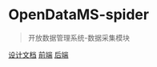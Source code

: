 # OpenDataMS-spider

>开放数据管理系统-数据采集模块

[设计文档](https://github.com/duiliuliu/OpenDataMS-docs)
[前端](https://github.com/duiliuliu/OpenDataMS-front)
[后端](https://github.com/duiliuliu/OpenDataMS-back)